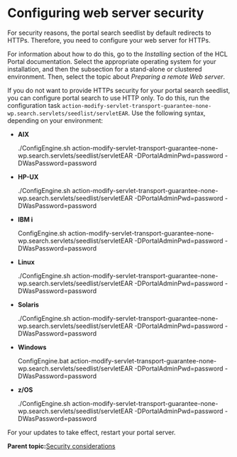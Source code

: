 # Configuring web server security 

For security reasons, the portal search seedlist by default redirects to HTTPs. Therefore, you need to configure your web server for HTTPs.

For information about how to do this, go to the *Installing* section of the HCL Portal documentation. Select the appropriate operating system for your installation, and then the subsection for a stand-alone or clustered environment. Then, select the topic about *Preparing a remote Web server*.

If you do not want to provide HTTPs security for your portal search seedlist, you can configure portal search to use HTTP only. To do this, run the configuration task `action-modify-servlet-transport-guarantee-none-wp.search.servlets/seedlist/servletEAR`. Use the following syntax, depending on your environment:

-   **AIX**

    ./ConfigEngine.sh action-modify-servlet-transport-guarantee-none-wp.search.servlets/seedlist/servletEAR -DPortalAdminPwd=password -DWasPassword=password

-   **HP-UX**

    ./ConfigEngine.sh action-modify-servlet-transport-guarantee-none-wp.search.servlets/seedlist/servletEAR -DPortalAdminPwd=password -DWasPassword=password

-   **IBM i**

    ConfigEngine.sh action-modify-servlet-transport-guarantee-none-wp.search.servlets/seedlist/servletEAR -DPortalAdminPwd=password -DWasPassword=password

-   **Linux**

    ./ConfigEngine.sh action-modify-servlet-transport-guarantee-none-wp.search.servlets/seedlist/servletEAR -DPortalAdminPwd=password -DWasPassword=password

-   **Solaris**

    ./ConfigEngine.sh action-modify-servlet-transport-guarantee-none-wp.search.servlets/seedlist/servletEAR -DPortalAdminPwd=password -DWasPassword=password

-   **Windows**

    ConfigEngine.bat action-modify-servlet-transport-guarantee-none-wp.search.servlets/seedlist/servletEAR -DPortalAdminPwd=password -DWasPassword=password

-   **z/OS**

    ./ConfigEngine.sh action-modify-servlet-transport-guarantee-none-wp.search.servlets/seedlist/servletEAR -DPortalAdminPwd=password -DWasPassword=password


For your updates to take effect, restart your portal server.

**Parent topic:**[Security considerations ](../admin-system/srcscrcnsd.md)

